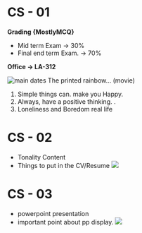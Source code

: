 # CS - 01

**Grading {MostlyMCQ}**
- Mid term Exam → 30%
- Final end term Exam. → 70%

**Office → LA-312**

![ main dates ](image.jpg)
The printed rainbow… (movie)

1. Simple things can. make you Happy.
2. Always, have a positive thinking. .
3. Loneliness and Boredom real life

# CS - 02

- Tonality Content
- Things to put in the CV/Resume
![](Communication%20skills%202.png)

# CS - 03

- powerpoint presentation
- important point about pp display.
![](Communication%20skills%203.png)
